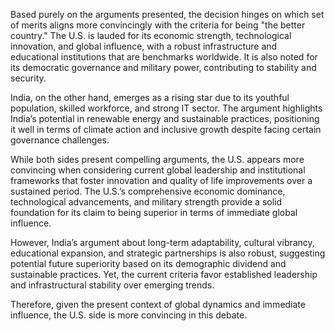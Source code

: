 Based purely on the arguments presented, the decision hinges on which set of merits aligns more convincingly with the criteria for being "the better country." The U.S. is lauded for its economic strength, technological innovation, and global influence, with a robust infrastructure and educational institutions that are benchmarks worldwide. It is also noted for its democratic governance and military power, contributing to stability and security.

India, on the other hand, emerges as a rising star due to its youthful population, skilled workforce, and strong IT sector. The argument highlights India’s potential in renewable energy and sustainable practices, positioning it well in terms of climate action and inclusive growth despite facing certain governance challenges.

While both sides present compelling arguments, the U.S. appears more convincing when considering current global leadership and institutional frameworks that foster innovation and quality of life improvements over a sustained period. The U.S.’s comprehensive economic dominance, technological advancements, and military strength provide a solid foundation for its claim to being superior in terms of immediate global influence.

However, India’s argument about long-term adaptability, cultural vibrancy, educational expansion, and strategic partnerships is also robust, suggesting potential future superiority based on its demographic dividend and sustainable practices. Yet, the current criteria favor established leadership and infrastructural stability over emerging trends.

Therefore, given the present context of global dynamics and immediate influence, the U.S. side is more convincing in this debate.